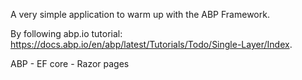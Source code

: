 A very simple application to warm up with the ABP Framework.

By following abp.io tutorial: https://docs.abp.io/en/abp/latest/Tutorials/Todo/Single-Layer/Index.

ABP - EF core - Razor pages